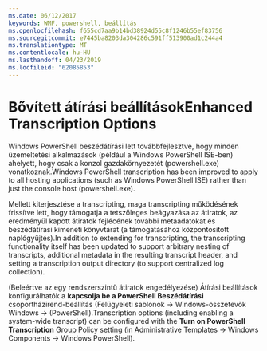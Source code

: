 ```yaml
---
ms.date: 06/12/2017
keywords: WMF, powershell, beállítás
ms.openlocfilehash: f655cd7aa9b14bd38924d55c8f1246b55ef83756
ms.sourcegitcommit: e7445ba8203da304286c591ff513900ad1c244a4
ms.translationtype: MT
ms.contentlocale: hu-HU
ms.lasthandoff: 04/23/2019
ms.locfileid: "62085853"
---
```

# <a name="enhanced-transcription-options"></a><span data-ttu-id="851fb-102">Bővített átírási beállítások</span><span class="sxs-lookup"><span data-stu-id="851fb-102">Enhanced Transcription Options</span></span>

<span data-ttu-id="851fb-103">Windows PowerShell beszédátírási lett továbbfejlesztve, hogy minden üzemeltetési alkalmazások (például a Windows PowerShell ISE-ben) ahelyett, hogy csak a konzol gazdakörnyezetét (powershell.exe) vonatkoznak.</span><span class="sxs-lookup"><span data-stu-id="851fb-103">Windows PowerShell transcription has been improved to apply to all hosting applications (such as Windows PowerShell ISE) rather than just the console host (powershell.exe).</span></span>

<span data-ttu-id="851fb-104">Mellett kiterjesztése a transcripting, maga transcripting működésének frissítve lett, hogy támogatja a tetszőleges beágyazása az átiratok, az eredményül kapott átiratok fejlécének további metaadatokat és beszédátírási kimeneti könyvtárat (a támogatásához központosított naplógyűjtés).</span><span class="sxs-lookup"><span data-stu-id="851fb-104">In addition to extending for transcripting, the transcripting functionality itself has been updated to support arbitrary nesting of transcripts, additional metadata in the resulting transcript header, and setting a transcription output directory (to support centralized log collection).</span></span>

<span data-ttu-id="851fb-105">(Beleértve az egy rendszerszintű átiratok engedélyezése) Átírási beállítások konfigurálhatók a **kapcsolja be a PowerShell Beszédátírási** csoportházirend-beállítás (Felügyeleti sablonok -> Windows-összetevők Windows -> (PowerShell).</span><span class="sxs-lookup"><span data-stu-id="851fb-105">Transcription options (including enabling a system-wide transcript) can be configured with the **Turn on PowerShell Transcription** Group Policy setting (in Administrative Templates -> Windows Components -> Windows PowerShell).</span></span>
